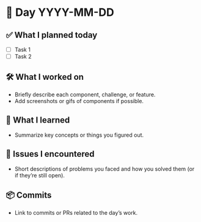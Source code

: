 # 📅 Day YYYY-MM-DD

## ✅ What I planned today

- [ ] Task 1
- [ ] Task 2

## 🛠️ What I worked on

- Briefly describe each component, challenge, or feature.
- Add screenshots or gifs of components if possible.

## 🔎 What I learned

- Summarize key concepts or things you figured out.

## 🐛 Issues I encountered

- Short descriptions of problems you faced and how you solved them (or if they’re still open).

## 📦 Commits

- Link to commits or PRs related to the day’s work.
